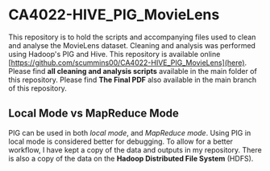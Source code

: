 # CA4022-HIVE_PIG_MovieLens
This repository is to hold the scripts and accompanying files used to clean and analyse the MovieLens dataset. Cleaning and analysis was performed using Hadoop's PIG and Hive. This repository is available online [https://github.com/scummins00/CA4022-HIVE_PIG_MovieLens](here).
Please find **all cleaning and analysis scripts** available in the main folder of this repository.
Please find **The Final PDF** also available in the main branch of this repository.

## Local Mode vs MapReduce Mode
PIG can be used in both *local mode*, and *MapReduce mode*. Using PIG in local mode is considered better for debugging.
To allow for a better workflow, I have kept a copy of the data and outputs in my repository. There is also a copy of
the data on the **Hadoop Distributed File System** (HDFS).
